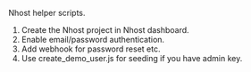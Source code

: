 Nhost helper scripts.
1. Create the Nhost project in Nhost dashboard.
2. Enable email/password authentication.
3. Add webhook for password reset etc.
4. Use create_demo_user.js for seeding if you have admin key.
